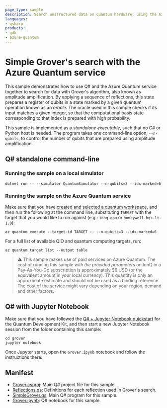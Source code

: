 ```yaml
---
page_type: sample
description: Search unstructured data on quantum hardware, using the Azure Quantum service
languages:
- qsharp
products:
- qdk
- azure-quantum
---
```


# Simple Grover's search with the Azure Quantum service

This sample demonstrates how to use Q# and the Azure Quantum service together to search for data with Grover's algorithm, also known as amplitude amplification.
By applying a sequence of reflections, this state prepares a register of qubits in a state marked by a given quantum operation known as an _oracle_.
The oracle used in this sample checks if its input matches a given integer, so that the computational basis state corresponding to that index is prepared with high probability.

This sample is implemented as a _standalone executable_, such that no C# or Python host is needed.
The program takes one command-line option, `--n-qubits`, to control the number of qubits that are prepared using amplitude amplification.

## Q# standalone command-line

### Running the sample on a local simulator

```dotnetcli
dotnet run -- --simulator QuantumSimulator --n-qubits=3 --idx-marked=6
```

### Running the sample on the Azure Quantum service

Make sure that you have [created and selected a quantum workspace](https://docs.microsoft.com/azure/quantum/how-to-create-quantum-workspaces-with-the-azure-portal), and then run the following at the command line, substituting `TARGET` with the target that you would like to run against (e.g.: `ionq.qpu` or `honeywell.hqs-lt-1.0`):

```azcli
az quantum execute --target-id TARGET -- --n-qubits=3 --idx-marked=6
```

For a full list of available QIO and quantum computing targets, run:

```azcli
az quantum target list --output table
```

> :warning:
> This sample makes use of paid services on Azure Quantum. The cost of running this sample *with the provided parameters* on IonQ in a Pay-As-You-Go subscription is approximately $6 USD (or the equivalent amount in your local currency). This quantity is only an approximate estimate and should not be used as a binding reference. The cost of the service might vary depending on your region, demand and other factors.

## Q# with Jupyter Notebook

Make sure that you have followed the [Q# + Jupyter Notebook quickstart](https://docs.microsoft.com/azure/quantum/install-jupyter-qdk) for the Quantum Development Kit, and then start a new Jupyter Notebook session from the folder containing this sample:

```shell
cd grover
jupyter notebook
```

Once Jupyter starts, open the `Grover.ipynb` notebook and follow the instructions there.

## Manifest

- [Grover.csproj](https://github.com/microsoft/quantum/blob/main/samples/azure-quantum/grover/Grover.csproj): Main Q# project file for this sample.
- [Reflections.qs](https://github.com/microsoft/quantum/blob/main/samples/azure-quantum/grover/Reflections.qs): Definitions for each reflection used in Grover's search.
- [SimpleGrover.qs](https://github.com/microsoft/quantum/blob/main/samples/azure-quantum/grover/SimpleGrover.qs): Main Q# program for this sample.
- [Grover.ipynb](./Grover.ipynb): Q# notebook for this sample.
